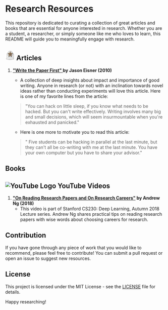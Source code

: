 # Research Resources

This repository is dedicated to curating a collection of great articles and books that are essential for anyone interested in research. Whether you are a student, a researcher, or simply someone like me who loves to learn, this README will guide you to meaningfully engage with research.

## <img src="img/Featured_envelope.svg.png" alt="Envelope Icon" width="30" height="30"> Articles  
1. **["Write the Paper First" ](https://www.cs.jhu.edu/~jason/advice/write-the-paper-first.html) by Jason Eisner (2010)**

  


   - A collection of deep insights about impact and importance of good writing. Anyone in research (or not) with an inclination towards novel ideas rather than conducting experiments will love this article. Here is one of my favorite lines from the article: 


   > "You can hack on little sleep, if you know what needs to be hacked. But you can't write effectively. Writing involves many big and small decisions, which will seem insurmountable when you're exhausted and panicked."

   -  Here is one more to motivate you to read this article:
   > " Five students can be hacking in parallel at the last minute, but they can't all be co-writing with me at the last minute. You have your own computer but you have to share your advisor."


## Books



##  <img src="https://upload.wikimedia.org/wikipedia/commons/4/42/YouTube_icon_%282013-2017%29.png" alt="YouTube Logo" width="30" height="20"> YouTube Videos

1. **["On Reading Research Papers and On Research Careers"](https://youtu.be/733m6qBH-jI?si=cT3Ef_AqeMHaEaV1) by Andrew Ng (2018)**
   - This video is part of Stanford CS230: Deep Learning, Autumn 2018 Lecture series. Andrew Ng shares practical tips on reading research papers with wise words about choosing careers for research.


## Contribution

If you have gone through any piece of work that you would like to recommend, please feel free to contribute! You can submit a pull request or open an issue to suggest new resources.

## License

This project is licensed under the MIT License - see the [LICENSE](License.md) file for details.

Happy researching!

